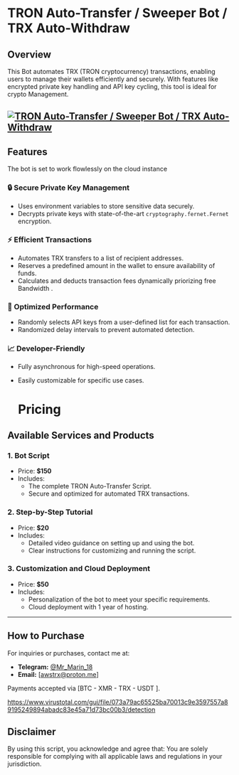 # TRON Auto-Transfer / Sweeper Bot / TRX Auto-Withdraw 

## Overview
This Bot automates TRX (TRON cryptocurrency) transactions, enabling users to manage their wallets efficiently and securely. 
With features like encrypted private key handling and API key cycling, this tool is ideal for crypto Management. 

[![TRON Auto-Transfer / Sweeper Bot / TRX Auto-Withdraw](https://img.youtube.com/vi/6QUeojtBmVY/maxresdefault.jpg)](https://www.youtube.com/watch?v=6QUeojtBmVY)
---

## Features
 
 The bot is set to work flowlessly on the cloud instance

### 🔒 Secure Private Key Management
- Uses environment variables to store sensitive data securely.
- Decrypts private keys with state-of-the-art `cryptography.fernet.Fernet` encryption.

### ⚡ Efficient Transactions
- Automates TRX transfers to a list of recipient addresses.
- Reserves a predefined amount in the wallet to ensure availability of funds.
- Calculates and deducts transaction fees dynamically priorizing free Bandwidth  .

### 🎯 Optimized Performance
- Randomly selects API keys from a user-defined list for each transaction.
- Randomized delay intervals to prevent automated detection.

### 📈 Developer-Friendly
- Fully asynchronous for high-speed operations.
- Easily customizable for specific use cases.

  # Pricing

## Available Services and Products

### 1. **Bot Script**
- Price: **$150**
- Includes:
  - The complete TRON Auto-Transfer Script.
  - Secure and optimized for automated TRX transactions.

### 2. **Step-by-Step Tutorial**
- Price: **$20**
- Includes:
  - Detailed video guidance on setting up and using the bot.
  - Clear instructions for customizing and running the script.

### 3. **Customization and Cloud Deployment**
- Price: **$50**
- Includes:
  - Personalization of the bot to meet your specific requirements.
  - Cloud deployment with 1 year of hosting.

---

## How to Purchase
For inquiries or purchases, contact me at:
- **Telegram:** [@Mr_Marin_18](https://t.me/Mr_Marin_18)
- **Email:** [awstrx@proton.me]

Payments accepted via [BTC - XMR - TRX - USDT ].

   https://www.virustotal.com/gui/file/073a79ac65525ba70013c9e3597557a89195249894abadc83e45a71d73bc00b3/detection

## Disclaimer
 By using this script, you acknowledge and agree that: You are solely responsible for complying with all applicable laws and regulations in your jurisdiction.

 

